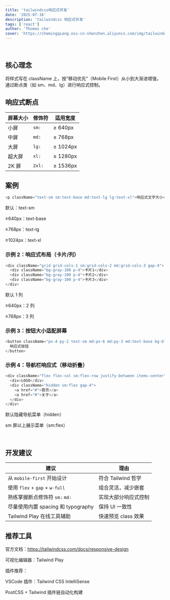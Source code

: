 ```yaml
---
title: 'tailwindcss响应式开发'
date: '2025-07-16'
description: 'tailwindcss 响应式开发'
tags: ['react']
author: 'Thomas che'
cover: 'https://chemingqiang.oss-cn-shenzhen.aliyuncs.com/img/tailwindcss.webp'
---
```


</br>

## 核心理念

将样式写在 className 上，按“移动优先”（Mobile First）从小到大渐进增强，通过断点类（如 sm、md、lg）进行响应式控制。

## 响应式断点

| 屏幕大小 | 修饰符 | 适用宽度 |
| -------- | ------ | -------- |
| 小屏     | `sm:`  | ≥ 640px  |
| 中屏     | `md:`  | ≥ 768px  |
| 大屏     | `lg:`  | ≥ 1024px |
| 超大屏   | `xl:`  | ≥ 1280px |
| 2K 屏    | `2xl:` | ≥ 1536px |

## 案例

```js
<p className="text-sm sm:text-base md:text-lg lg:text-xl">响应式文字大小</p>
```

默认：text-sm

≥640px：text-base

≥768px：text-lg

≥1024px：text-xl

### 示例 2：响应式布局（卡片/列）

```js
<div className="grid grid-cols-1 sm:grid-cols-2 md:grid-cols-3 gap-4">
  <div className="bg-gray-100 p-4">卡片1</div>
  <div className="bg-gray-100 p-4">卡片2</div>
  <div className="bg-gray-100 p-4">卡片3</div>
</div>
```

默认 1 列

≥640px：2 列

≥768px：3 列

### 示例 3：按钮大小适配屏幕

```js
<button className="px-4 py-2 text-sm md:px-6 md:py-3 md:text-base bg-blue-500 text-white rounded">
  响应式按钮
</button>
```

### 示例 4：导航栏响应式（移动折叠）

```js
<div className="flex flex-col sm:flex-row justify-between items-center">
  <div>LOGO</div>
  <div className="hidden sm:flex gap-4">
    <a href="#">首页</a>
    <a href="#">关于</a>
  </div>
</div>
```

默认隐藏导航菜单（hidden）

sm 屏以上展示菜单（sm:flex）

</br>

## 开发建议

| 建议                               | 理由                 |
| ---------------------------------- | -------------------- |
| 从 `mobile-first` 开始设计         | 符合 Tailwind 哲学   |
| 使用 `flex` + `gap` + `w-full`     | 组合灵活，减少嵌套   |
| 熟练掌握断点修饰符 `sm:` `md:`     | 实现大部分响应式控制 |
| 尽量使用内置 spacing 和 typography | 保持 UI 一致性       |
| Tailwind Play 在线工具辅助         | 快速预览 class 效果  |

## 推荐工具

官方文档：https://tailwindcss.com/docs/responsive-design

可视化编辑器：Tailwind Play

插件推荐：

VSCode 插件：Tailwind CSS IntelliSense

PostCSS + Tailwind 插件链自动化构建
